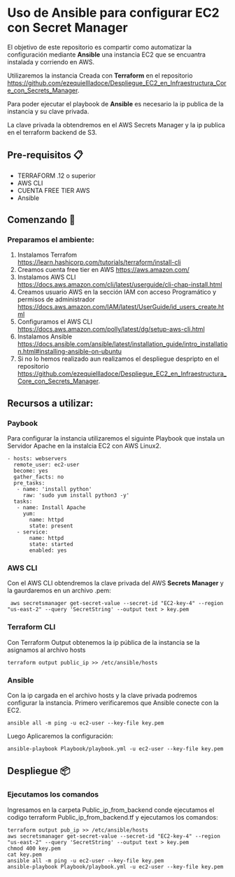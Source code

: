 # Uso de Ansible para configurar EC2 con Secret Manager

El objetivo de este repositorio es compartir como automatizar la configuración mediante **Ansible** una  instancia EC2 que se encuantra instalada y corriendo en AWS.

Utilizaremos la instancia Creada con **Terraform** en el repositorio https://github.com/ezequiellladoce/Despliegue_EC2_en_Infraestructura_Core_con_Secrets_Manager.

Para poder ejecutar el playbook de **Ansible** es necesario la ip publica de la instancia y su clave privada.

La clave privada la obtendremos en el AWS Secrets Manager y la ip publica en el terraform backend de S3.

## Pre-requisitos 📋

- TERRAFORM .12 o superior
- AWS CLI
- CUENTA FREE TIER AWS 
- Ansible

## Comenzando 🚀

### Preparamos el ambiente:

1) Instalamos Terrafom https://learn.hashicorp.com/tutorials/terraform/install-cli
2) Creamos cuenta free tier en AWS  https://aws.amazon.com/
3) Instalamos AWS CLI https://docs.aws.amazon.com/cli/latest/userguide/cli-chap-install.html
4) Creamos usuario AWS en la sección IAM con acceso Programático y permisos de administrador https://docs.aws.amazon.com/IAM/latest/UserGuide/id_users_create.html   
5) Configuramos el AWS CLI https://docs.aws.amazon.com/polly/latest/dg/setup-aws-cli.html
6) Instalamos Ansible https://docs.ansible.com/ansible/latest/installation_guide/intro_installation.html#installing-ansible-on-ubuntu
7) Si no lo hemos realizado aun realizamos el despliegue despripto en el repositorio  https://github.com/ezequiellladoce/Despliegue_EC2_en_Infraestructura_Core_con_Secrets_Manager.

## Recursos a utilizar:

### Paybook

Para configurar la instancia utilizaremos el siguinte  Playbook que instala un Servidor Apache en la instalcia EC2 con AWS Linux2.

```
- hosts: webservers
  remote_user: ec2-user
  become: yes
  gather_facts: no
  pre_tasks:
   - name: 'install python'
     raw: 'sudo yum install python3 -y'
  tasks:
   - name: Install Apache
     yum:
       name: httpd 
       state: present
   - service: 
       name: httpd 
       state: started
       enabled: yes
```

### AWS CLI

Con el AWS CLI obtendremos la clave privada del AWS **Secrets Manager** y la gaurdaremos en un archivo .pem:

```
 aws secretsmanager get-secret-value --secret-id "EC2-key-4" --region "us-east-2" --query 'SecretString' --output text > key.pem

```

### Terraform CLI

Con Terraform Output obtenemos la ip pública de la instancia se la asignamos al archivo hosts 

```
terraform output public_ip >> /etc/ansible/hosts
```

###  Ansible

Con la ip cargada en el archivo hosts y la clave privada podremos configurar la instancia. Primero verificaremos que Ansible conecte con la EC2.

```
ansible all -m ping -u ec2-user --key-file key.pem
```

Luego Aplicaremos la configuración:

```
ansible-playbook Playbook/playbook.yml -u ec2-user --key-file key.pem
```

## Despliegue 📦

### Ejecutamos los comandos

Ingresamos en la carpeta Public_ip_from_backend conde ejecutamos el codigo terraform Public_ip_from_backend.tf y ejecutamos los comandos:

```
terraform output pub_ip >> /etc/ansible/hosts
aws secretsmanager get-secret-value --secret-id "EC2-key-4" --region "us-east-2" --query 'SecretString' --output text > key.pem
chmod 400 key.pem 
cat key.pem
ansible all -m ping -u ec2-user --key-file key.pem
ansible-playbook Playbook/playbook.yml -u ec2-user --key-file key.pem

```


